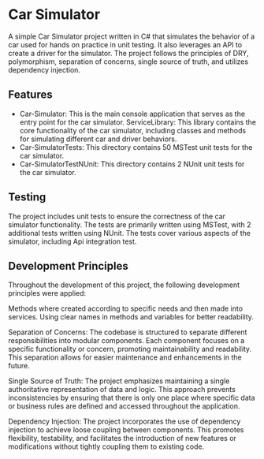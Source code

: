 # **Car Simulator**

A simple Car Simulator project written in C# that simulates the behavior of a car used for hands on practice in unit testing. It also leverages an API to create a driver for the simulator.
The project follows the principles of DRY, polymorphism, separation of concerns, single source of truth, and utilizes dependency injection.

## Features

- Car-Simulator: This is the main console application that serves as the entry point for the car simulator.
ServiceLibrary: This library contains the core functionality of the car simulator, including classes and methods for simulating different car and driver behaviors.
- Car-SimulatorTests: This directory contains 50 MSTest unit tests for the car simulator.
- Car-SimulatorTestNUnit: This directory contains 2 NUnit unit tests for the car simulator.

## Testing

The project includes unit tests to ensure the correctness of the car simulator functionality. The tests are primarily written using MSTest, with 2 additional tests written using NUnit. The tests cover various aspects of the simulator, including Api integration test.

## Development Principles

Throughout the development of this project, the following development principles were applied:

Methods where created according to specific needs and then made into services. Using clear names in methods and variables for better readability.

Separation of Concerns: The codebase is structured to separate different responsibilities into modular components. Each component focuses on a specific functionality or concern, promoting maintainability and readability. This separation allows for easier maintenance and enhancements in the future.

Single Source of Truth: The project emphasizes maintaining a single authoritative representation of data and logic. This approach prevents inconsistencies by ensuring that there is only one place where specific data or business rules are defined and accessed throughout the application.

Dependency Injection: The project incorporates the use of dependency injection to achieve loose coupling between components. This promotes flexibility, testability, and facilitates the introduction of new features or modifications without tightly coupling them to existing code.
